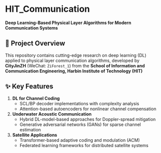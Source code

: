 # HIT_Communication
**Deep Learning-Based Physical Layer Algorithms for Modern Communication Systems**

## 📖 Project Overview 
This repository contains cutting-edge research on deep learning (DL) applied to physical layer communication algorithms, developed by **CityJinZH** (WeChat: `ZiForest_1`) from the **School of Information and Communication Engineering, Harbin Institute of Technology (HIT)**

## ✨ Key Features 
1. **DL for Channel Coding**
   - SCL/BP decoder implementations with complexity analysis 
   - Attention-based autoencoders for nonlinear channel compensation 
2. **Underwater Acoustic Communication**
   - Hybrid DL-model-based approaches for Doppler-spread mitigation 
   - Generative adversarial networks (GANs) for sparse channel estimation 
3. **Satellite Applications**
   - Transformer-based adaptive coding and modulation (ACM)
   - Federated learning frameworks for distributed satellite systems 

